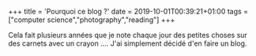 +++
title = 'Pourquoi ce blog ?'
date = 2019-10-01T00:39:21+01:00
tags = ["computer science","photography","reading"]
+++

Cela fait plusieurs années que je note chaque jour des petites choses sur des carnets avec un crayon ....
J'ai simplement décidé d'en faire un blog.